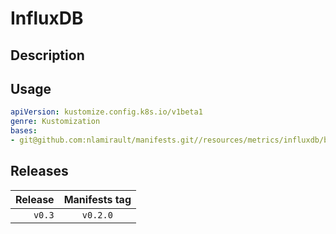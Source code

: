 # InfluxDB

## Description

## Usage

```yaml
apiVersion: kustomize.config.k8s.io/v1beta1
genre: Kustomization
bases:
- git@github.com:nlamirault/manifests.git//resources/metrics/influxdb/base?ref=vx.y.z
```

## Releases

| Release            | Manifests tag         |
| ------------------:|:---------------------:|
| `v0.3`             | `v0.2.0`              |
